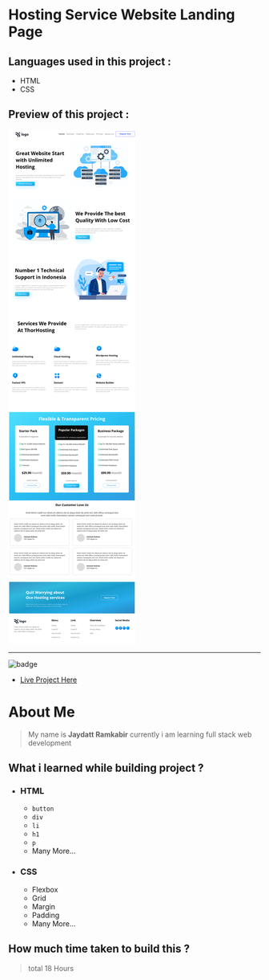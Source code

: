 # Hosting Service Website Landing Page 

## Languages used in this project :
- HTML
- CSS

## Preview of this project :
![image](pro11.png)


***



![badge](https://img.shields.io/badge/-Live%20project%20link-green)

- [Live Project Here](https://geekyjedy-pro11.netlify.app/ "Netlify Live Project Link")

# About Me
> My name is **Jaydatt Ramkabir** currently i am learning full stack web development


## What i learned while building project ?
- ### HTML
    - `button`
    - `div`
    - `li`
    - `h1`
    - `p`
    - Many More...
- ### CSS
    - Flexbox
    - Grid
    - Margin
    - Padding
    - Many More...

## How much time taken to build this ? 
> total 18 Hours